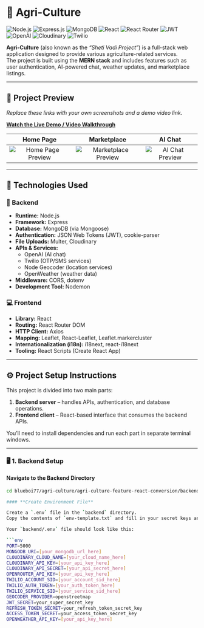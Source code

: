 # 🌾 Agri-Culture

![Node.js](https://img.shields.io/badge/Node.js-339933?style=for-the-badge&logo=nodedotjs&logoColor=white)
![Express.js](https://img.shields.io/badge/Express.js-000000?style=for-the-badge&logo=express&logoColor=white)
![MongoDB](https://img.shields.io/badge/MongoDB-47A248?style=for-the-badge&logo=mongodb&logoColor=white)
![React](https://img.shields.io/badge/React-61DAFB?style=for-the-badge&logo=react&logoColor=black)
![React Router](https://img.shields.io/badge/React_Router-CA4245?style=for-the-badge&logo=reactrouter&logoColor=white)
![JWT](https://img.shields.io/badge/JWT-000000?style=for-the-badge&logo=jsonwebtokens&logoColor=white)
![OpenAI](https://img.shields.io/badge/OpenAI-412991?style=for-the-badge&logo=openai&logoColor=white)
![Cloudinary](https://img.shields.io/badge/Cloudinary-3448C5?style=for-the-badge&logo=cloudinary&logoColor=white)
![Twilio](https://img.shields.io/badge/Twilio-F22F46?style=for-the-badge&logo=twilio&logoColor=white)

**Agri-Culture** (also known as the *“Sheti Vadi Project”*) is a full-stack web application designed to provide various agriculture-related services.  
The project is built using the **MERN stack** and includes features such as user authentication, AI-powered chat, weather updates, and marketplace listings.

---

## 📸 Project Preview

*Replace these links with your own screenshots and a demo video link.*

**[Watch the Live Demo / Video Walkthrough](http://your-demo-link.com)**

| Home Page | Marketplace | AI Chat |
| :---: | :---: | :---: |
| ![Home Page Preview](path/to/your/homepage-screenshot.png) | ![Marketplace Preview](path/to/your/marketplace-screenshot.png) | ![AI Chat Preview](path/to/your/chat-screenshot.png) |

---

## 🚀 Technologies Used

### 🧩 Backend

- **Runtime:** Node.js  
- **Framework:** Express  
- **Database:** MongoDB (via Mongoose)  
- **Authentication:** JSON Web Tokens (JWT), cookie-parser  
- **File Uploads:** Multer, Cloudinary  
- **APIs & Services:**
  - OpenAI (AI chat)
  - Twilio (OTP/SMS services)
  - Node Geocoder (location services)
  - OpenWeather (weather data)
- **Middleware:** CORS, dotenv  
- **Development Tool:** Nodemon  

### 💻 Frontend

- **Library:** React  
- **Routing:** React Router DOM  
- **HTTP Client:** Axios  
- **Mapping:** Leaflet, React-Leaflet, Leaflet.markercluster  
- **Internationalization (i18n):** i18next, react-i18next  
- **Tooling:** React Scripts (Create React App)

---

## ⚙️ Project Setup Instructions

This project is divided into two main parts:  
1. **Backend server** – handles APIs, authentication, and database operations.  
2. **Frontend client** – React-based interface that consumes the backend APIs.  

You’ll need to install dependencies and run each part in separate terminal windows.

---

### 🖥️ 1. Backend Setup

#### **Navigate to the Backend Directory**
```bash
cd blueboi77/agri-culture/agri-culture-feature-react-conversion/backend

#### **Create Environment File**

Create a `.env` file in the `backend` directory.  
Copy the contents of `env-template.txt` and fill in your secret keys and database URI.

Your `backend/.env` file should look like this:

```env
PORT=5000
MONGODB_URI=[your_mongodb_url_here]
CLOUDINARY_CLOUD_NAME=[your_cloud_name_here]
CLOUDINARY_API_KEY=[your_api_key_here]
CLOUDINARY_API_SECRET=[your_api_secret_here]
OPENROUTER_API_KEY=[your_api_key_here]
TWILIO_ACCOUNT_SID=[your_account_sid_here]
TWILIO_AUTH_TOKEN=[your_auth_token_here]
TWILIO_SERVICE_SID=[your_service_sid_here]
GEOCODER_PROVIDER=openstreetmap
JWT_SECRET=your_super_secret_key
REFRESH_TOKEN_SECRET=your_refresh_token_secret_key
ACCESS_TOKEN_SECRET=your_access_token_secret_key
OPENWEATHER_API_KEY=[your_api_key_here]
